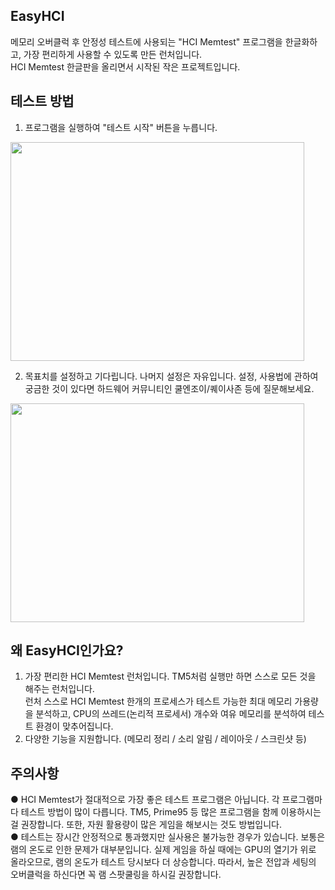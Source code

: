 ## EasyHCI  
  메모리 오버클럭 후 안정성 테스트에 사용되는 "HCI Memtest" 프로그램을 한글화하고, 가장 편리하게 사용할 수 있도록 만든 런처입니다.  
  HCI Memtest 한글판을 올리면서 시작된 작은 프로젝트입니다.
  
  
## 테스트 방법  
  1. 프로그램을 실행하여 "테스트 시작" 버튼을 누릅니다.  
    
  <img src="https://user-images.githubusercontent.com/74810045/159885823-b1c0b38f-530d-448e-b92b-1a49247f4c6a.png"  width="470" height="350">  
    
    
    
  2. 목표치를 설정하고 기다립니다. 나머지 설정은 자유입니다. 설정, 사용법에 관하여 궁금한 것이 있다면 하드웨어 커뮤니티인 쿨엔조이/퀘이사존 등에 질문해보세요.
    
  <img src="https://user-images.githubusercontent.com/74810045/159886082-3a8b84e8-1cce-461e-bdd0-82e333620239.png"  width="470" height="350">  
    
    
    
## 왜 EasyHCI인가요?  
  1. 가장 편리한 HCI Memtest 런처입니다. TM5처럼 실행만 하면 스스로 모든 것을 해주는 런처입니다.  
     런처 스스로 HCI Memtest 한개의 프로세스가 테스트 가능한 최대 메모리 가용량을 분석하고, CPU의 쓰레드(논리적 프로세서) 개수와 여유 메모리를 분석하여 테스트 환경이 맞추어집니다. 
  2. 다양한 기능을 지원합니다. (메모리 정리 / 소리 알림 / 레이아웃 / 스크린샷 등)  
    
    
    
## 주의사항
  ● HCI Memtest가 절대적으로 가장 좋은 테스트 프로그램은 아닙니다. 각 프로그램마다 테스트 방법이 많이 다릅니다. TM5, Prime95 등 많은 프로그램을 함께 이용하시는걸 권장합니다. 또한, 자원 활용량이 많은 게임을 해보시는 것도 방법입니다.  
  ● 테스트는 장시간 안정적으로 통과했지만 실사용은 불가능한 경우가 있습니다. 보통은 램의 온도로 인한 문제가 대부분입니다. 실제 게임을 하실 때에는 GPU의 열기가 위로 올라오므로, 램의 온도가 테스트 당시보다 더 상승합니다. 따라서, 높은 전압과 세팅의 오버클럭을 하신다면 꼭 램 스팟쿨링을 하시길 권장합니다.  
